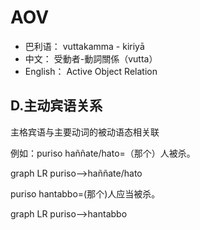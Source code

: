 # AOV

* 巴利语： vuttakamma - kiriyā
* 中文： 受動者-動詞關係（vutta）
* English： Active Object Relation

## D.主动宾语关系

主格宾语与主要动词的被动语态相关联 

例如：puriso haññate/hato=（那个）人被杀。

<div class="mermaid">
graph LR
puriso-->haññate/hato
</div>
 
puriso hantabbo=(那个)人应当被杀。

<div class="mermaid">
graph LR
puriso-->hantabbo
</div>
 